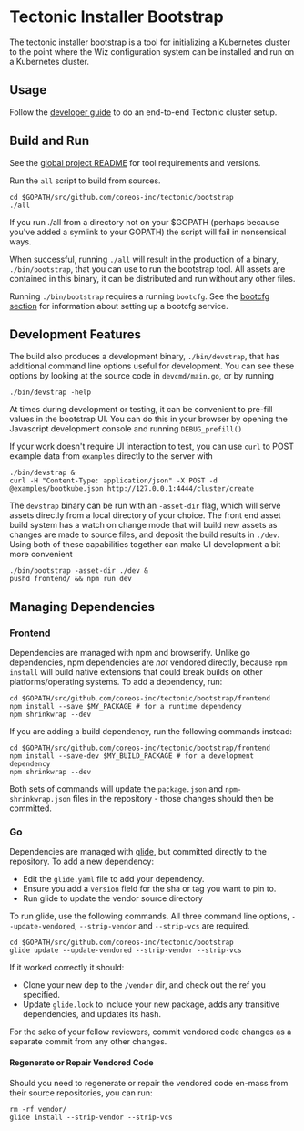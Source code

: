 # Tectonic Installer Bootstrap

The tectonic installer bootstrap is a tool for initializing a
Kubernetes cluster to the point where the Wiz configuration system can
be installed and run on a Kubernetes cluster.

## Usage

Follow the [developer guide](../Documentation/developer-usage.md) to do an end-to-end Tectonic cluster setup.

## Build and Run

See the [global project README](../README.md) for tool requirements and versions.

Run the `all` script to build from sources.

    cd $GOPATH/src/github.com/coreos-inc/tectonic/bootstrap
    ./all

If you run ./all from a directory not on your $GOPATH (perhaps because you've added a symlink to your GOPATH) the script will fail in nonsensical ways.

When successful, running `./all` will result in the production of a binary, `./bin/bootstrap`, that you can use to run the bootstrap tool. All assets are contained in this binary, it can be distributed and run without any other files.

Running `./bin/bootstrap` requires a running `bootcfg`. See the [bootcfg section](../docs-internal/developer-usage.md#coreos-baremetal) for information about setting up a bootcfg service.

## Development Features

The build also produces a development binary, `./bin/devstrap`, that has additional command line options useful for development. You can see these options by looking at the source code in `devcmd/main.go`, or by running

    ./bin/devstrap -help

At times during development or testing, it can be convenient to pre-fill values in the bootstrap UI. You can do this in your browser by opening the Javascript development console and running `DEBUG_prefill()`

If your work doesn't require UI interaction to test, you can use `curl` to POST example data from `examples` directly to the server with

    ./bin/devstrap &
    curl -H "Content-Type: application/json" -X POST -d @examples/bootkube.json http://127.0.0.1:4444/cluster/create

The `devstrap` binary can be run with an `-asset-dir` flag, which will serve assets directly from a local directory of your choice. The front end asset build system has a watch on change mode that will build new assets as changes are made to source files, and deposit the build results in `./dev`. Using both of these capabilities together can make UI development a bit more convenient

    ./bin/bootstrap -asset-dir ./dev &
    pushd frontend/ && npm run dev

## Managing Dependencies

### Frontend

Dependencies are managed with npm and browserify. Unlike go
dependencies, npm dependencies are *not* vendored directly, because
`npm install` will build native extensions that could break builds on
other platforms/operating systems. To add a dependency, run:

    cd $GOPATH/src/github.com/coreos-inc/tectonic/bootstrap/frontend
    npm install --save $MY_PACKAGE # for a runtime dependency
    npm shrinkwrap --dev

If you are adding a build dependency, run the following commands instead:

    cd $GOPATH/src/github.com/coreos-inc/tectonic/bootstrap/frontend
    npm install --save-dev $MY_BUILD_PACKAGE # for a development dependency
    npm shrinkwrap --dev

Both sets of commands will update the `package.json` and
`npm-shrinkwrap.json` files in the repository - those changes should
then be committed.

### Go

Dependencies are managed with [glide](https://glide.sh/), but committed directly to the repository. To add a new dependency:

- Edit the `glide.yaml` file to add your dependency.
- Ensure you add a `version` field for the sha or tag you want to pin to.
- Run glide to update the vendor source directory

To run glide, use the following commands. All three command line options, `--update-vendored`, `--strip-vendor` and `--strip-vcs` are required.

    cd $GOPATH/src/github.com/coreos-inc/tectonic/bootstrap
    glide update --update-vendored --strip-vendor --strip-vcs

If it worked correctly it should:
- Clone your new dep to the `/vendor` dir, and check out the ref you specified.
- Update `glide.lock` to include your new package, adds any transitive dependencies, and updates its hash.

For the sake of your fellow reviewers, commit vendored code changes as a separate commit from any other changes.

#### Regenerate or Repair Vendored Code

Should you need to regenerate or repair the vendored code en-mass from their source repositories, you can run:

    rm -rf vendor/
    glide install --strip-vendor --strip-vcs

